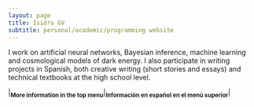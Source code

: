 ```yaml
---
layout: page
title: Isidro GV
subtitle: personal/academic/programming website
---
```


I work on artificial neural networks, Bayesian inference, machine learning and cosmological models of dark energy. I also participate in writing projects in Spanish, both creative writing (short stories and essays) and technical textbooks at the high school level.

|<sub>**More information in the top menu**</sub>|<sub>**Información en español en el menú superior**</sub>|